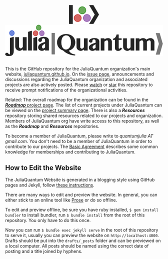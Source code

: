 <a name="logo"/>
<div align="center">
<a href="http://juliaquantum.github.io/" target="_blank">
<img src="images/logo_icon.png" alt="JuliaQuantum Logo" height="60"></img>
</a>
</div>

<a name="Textlogo"/>
<div align="center">
<a href="http://juliaquantum.github.io/" target="_blank">
<img src="images/logo_hires.png" alt="JuliaQuantum Logo in Text" height="100"></img>
</a>
</div>


##

This is the GitHub repository for the JuliaQuantum organization's main website, [juliaquantum.github.io](http://juliaquantum.github.io/). On the [issue page](https://github.com/JuliaQuantum/JuliaQuantum.github.io/issues), announcements and discussions regarding the JuliaQuantum organization and associated projects are also actively posted. Please [watch](https://help.github.com/articles/watching-repositories/) or [star](https://github.com/blog/1204-notifications-stars) this repository to receive prompt notifications of the organizational activities. 

Related: The overall roadmap for the organization can be found in the [***Roadmap*** project page](https://github.com/JuliaQuantum/Roadmap). The list of current projects under JuliaQuantum can be viewed on the [project summary page](http://juliaquantum.github.io/projects/). There is also a ***Resources*** repository storing shared resources related to our projects and organization. Members of JuliaQuantum org have write access to this repository, as well as the ***Roadmap*** and ***Resources*** repositories. 

To become a member of JuliaQuantum, please write to *quantumjulia AT gmail.com*. You don't need to be a member of JuliaQuantum in order to contribute to our projects. The [Basic Agreement](https://github.com/JuliaQuantum/JuliaQuantum.github.io/issues/3) describes some common knowledge for memberships and contributing to JuliaQuantum.


## How to Edit the Website

The JuliaQuantum Website is generated in a blogging style using GitHub pages and Jekyll,
follow [these instructions](https://help.github.com/articles/using-jekyll-with-pages).

There are many ways to edit and preview the website.
In general, you can either stick to an online tool like [Prose](http://prose.io) or do so offline.

To edit and preview offline, be sure you have ruby installed,
`$ gem install bundler` to install bundler, run `$ bundle install` from the root of this repository.
You only have to do this once.

Now you can run `$ bundle exec jekyll serve` in the root of this repository to serve it,
usually you can preview the website on `http://localhost:4000`.
Drafts should be put into the `drafts/_posts` folder and can be previewed on a local computer.
All posts should be named using the correct date of posting and a title joined by hyphens.

